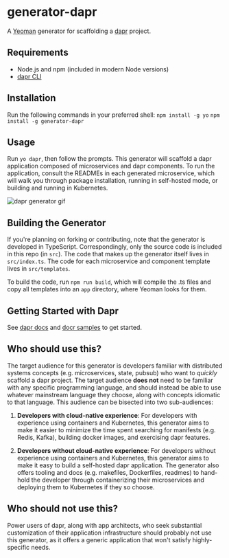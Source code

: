 # generator-dapr

A [Yeoman](http://yeoman.io) generator for scaffolding a [dapr](http://dapr.io) project.

## Requirements

- Node.js and npm (included in modern Node versions)
- [dapr CLI](https://github.com/dapr/cli/releases)

## Installation

Run the following commands in your preferred shell:
`npm install -g yo`
`npm install -g generator-dapr`

## Usage

Run `yo dapr`, then follow the prompts. This generator will scaffold a dapr application composed of microservices and dapr components. To run the application, consult the READMEs in each generated microservice, which will walk you through package installation, running in self-hosted mode, or building and running in Kubernetes. 

![dapr generator gif](dapr-generator.gif)

## Building the Generator

If you're planning on forking or contributing, note that the generator is developed in TypeScript. Correspondingly, only the source code is included in this repo (in `src`). The code that makes up the generator itself lives in `src/index.ts`. The code for each microservice and component template lives in `src/templates`.

To build the code, run `npm run build`, which will compile the .ts files and copy all templates into an `app` directory, where Yeoman looks for them.

## Getting Started with Dapr

See [dapr docs](https://github.com/dapr/docs) and [docr samples](https://github.com/dapr/samples) to get started.

## Who should use this?

The target audience for this generator is developers familiar with distributed systems concepts (e.g. microservices, state, pubsub) who want to _quickly_ scaffold a dapr project. The target audience **does not** need to be familiar with any specific programming language, and should instead be able to use whatever mainstream language they choose, along with concepts idiomatic to that language. This audience can be bisected into two sub-audiences:

1. **Developers with cloud-native experience**: For developers with experience using containers and Kubernetes, this generator aims to make it easier to minimize the time spent searching for manifests (e.g. Redis, Kafka), building docker images, and exercising dapr features.

2. **Developers without cloud-native experience**: For developers without experience using containers and Kubernetes, this generator aims to make it easy to build a self-hosted dapr application. The generator also offers tooling and docs (e.g. makefiles, Dockerfiles, readmes) to hand-hold the developer through containerizing their microservices and deploying them to Kubernetes if they so choose.

## Who should not use this?
Power users of dapr, along with app architects, who seek substantial customization of their application infrastructure should probably not use this generator, as it offers a generic application that won't satisfy highly-specific needs.
